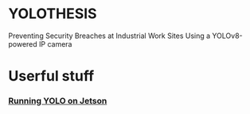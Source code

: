 # YOLOTHESIS
Preventing Security Breaches at Industrial Work Sites Using a YOLOv8-powered IP camera


# Userful stuff
### [Running YOLO on Jetson](https://docs.ultralytics.com/yolov5/tutorials/running_on_jetson_nano/#hardware-verification)
